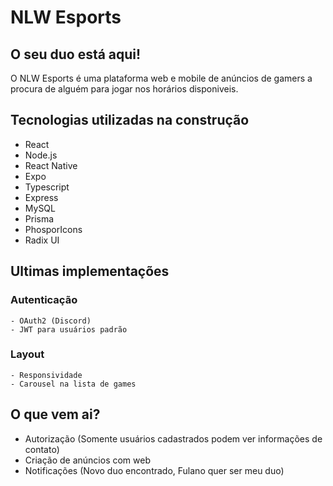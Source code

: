 # NLW Esports

## O seu duo está aqui!

O NLW Esports é uma plataforma web e mobile de anúncios de gamers a procura de alguém para jogar nos horários disponiveis.

## Tecnologias utilizadas na construção

- React
- Node.js
- React Native
- Expo
- Typescript
- Express
- MySQL
- Prisma
- PhosporIcons
- Radix UI

## Ultimas implementações

### Autenticação
    - OAuth2 (Discord)
    - JWT para usuários padrão

### Layout
    - Responsividade
    - Carousel na lista de games


## O que vem ai?

- Autorização (Somente usuários cadastrados podem ver informações de contato)
- Criação de anúncios com web
- Notificações (Novo duo encontrado, Fulano quer ser meu duo)



